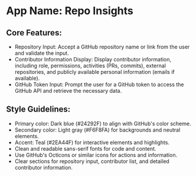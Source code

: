 # **App Name**: Repo Insights

## Core Features:

- Repository Input: Accept a GitHub repository name or link from the user and validate the input.
- Contributor Information Display: Display contributor information, including role, permissions, activities (PRs, commits), external repositories, and publicly available personal information (emails if available).
- GitHub Token Input: Prompt the user for a GitHub token to access the GitHub API and retrieve the necessary data.

## Style Guidelines:

- Primary color: Dark blue (#24292F) to align with GitHub's color scheme.
- Secondary color: Light gray (#F6F8FA) for backgrounds and neutral elements.
- Accent: Teal (#2EA44F) for interactive elements and highlights.
- Clean and readable sans-serif fonts for code and content.
- Use GitHub's Octicons or similar icons for actions and information.
- Clear sections for repository input, contributor list, and detailed contributor information.